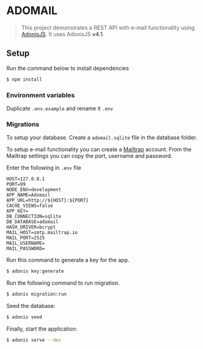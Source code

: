 # ADOMAIL

> This project demonstrates a REST API with e-mail functionality using [AdonisJS](https://adonisjs.com/). It uses AdonisJS **v4.1**.

## Setup

Run the command below to install dependencies

```bash
$ npm install
```

### Environment variables

Duplicate `.env.example` and rename it `.env`

### Migrations

To setup your database. Create a `adomail.sqlite` file in the database folder.

To setup e-mail functionality you can create a [Mailtrap](https://mailtrap.io/) account. From the Mailtrap settings you can copy the port, username and password.

Enter the following in `.env` file

```
HOST=127.0.0.1
PORT=99
NODE_ENV=development
APP_NAME=Adomail
APP_URL=http://${HOST}:${PORT}
CACHE_VIEWS=false
APP_KEY=
DB_CONNECTION=sqlite
DB_DATABASE=adomail
HASH_DRIVER=bcrypt
MAIL_HOST=smtp.mailtrap.io
MAIL_PORT=2525
MAIL_USERNAME=
MAIL_PASSWORD=
```

Run this command to generate a key for the app.

```bash
$ adonis key:generate
```

Run the following command to run migration.

```bash
$ adonis migration:run
```

Seed the database:

```bash
$ adonis seed
```

Finally, start the application:

```bash
$ adonis serve --dev
```
